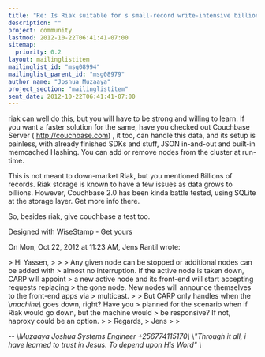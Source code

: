 ```yaml
---
title: "Re: Is Riak suitable for s small-record write-intensive	billion-records application?"
description: ""
project: community
lastmod: 2012-10-22T06:41:41-07:00
sitemap:
  priority: 0.2
layout: mailinglistitem
mailinglist_id: "msg08994"
mailinglist_parent_id: "msg08979"
author_name: "Joshua Muzaaya"
project_section: "mailinglistitem"
sent_date: 2012-10-22T06:41:41-07:00
---
```



riak can well do this, but you will have to be strong and willing to learn.
If you want a faster solution for the same, have you checked out Couchbase
Server ( http://couchbase.com) , it too, can handle this data, and its
setup is painless, with already finished SDKs and stuff, JSON in-and-out
and built-in memcached Hashing. You can add or remove nodes from the
cluster at run-time.

This is not meant to down-market Riak, but you mentioned Billions of
records. Riak storage is known to have a few issues as data grows to
billions. However, Couchbase 2.0 has been kinda battle tested, using SQLite
at the storage layer. Get more info there.

So, besides riak, give couchbase a test too.

 
Designed with WiseStamp -
Get
yours

On Mon, Oct 22, 2012 at 11:23 AM, Jens Rantil wrote:

&gt; Hi Yassen,
&gt;
&gt; &gt; Any given node can be stopped or additional nodes can be added with
&gt; almost no interruption. If the active node is taken down, CARP will appoint
&gt; a new active node and its front-end will start accepting requests replacing
&gt; the gone node. New nodes will announce themselves to the front-end apps via
&gt; multicast.
&gt;
&gt; But CARP only handles when the \\_machine\\_ goes down, right? Have you
&gt; planned for the scenario when if Riak would go down, but the machine would
&gt; be responsive? If not, haproxy could be an option.
&gt;
&gt; Regards,
&gt; Jens
&gt;
&gt;


-- 
\\*Muzaaya Joshua
Systems Engineer
+256774115170\\*
\\*"Through it all, i have learned to trust in Jesus. To depend upon His Word"
\\*
